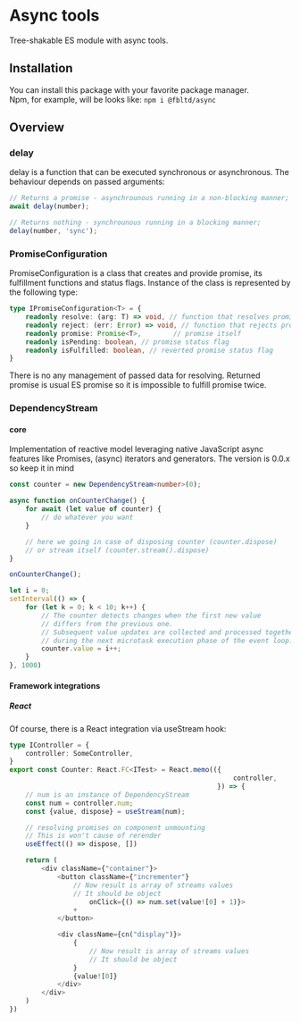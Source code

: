 # Async tools
Tree-shakable ES module with async tools.

## Installation
You can install this package with your favorite package manager.<br/>
Npm, for example, will be looks like:
```npm i @fbltd/async```

## Overview

### delay
delay is a function that can be executed synchronous or asynchronous.
The behaviour depends on passed arguments:
```typescript
// Returns a promise - asynchrounous running in a non-blocking manner;
await delay(number);

// Returns nothing - synchrounous running in a blocking manner;
delay(number, 'sync');
```

### PromiseConfiguration
PromiseConfiguration is a class that creates and provide promise, 
its fulfillment functions and status flags.
Instance of the class is represented by the following type:
```typescript
type IPromiseConfiguration<T> = {
    readonly resolve: (arg: T) => void, // function that resolves promise
    readonly reject: (err: Error) => void, // function that rejects promise
    readonly promise: Promise<T>,        // promise itself
    readonly isPending: boolean, // promise status flag
    readonly isFulfilled: boolean, // reverted promise status flag
} 
```
There is no any management of passed data for resolving.
Returned promise is usual ES promise so it is impossible to fulfill promise twice.

### DependencyStream
#### core
Implementation of reactive model leveraging native JavaScript async features like
Promises, (async) iterators and generators.
The version is 0.0.x so keep it in mind

```typescript
const counter = new DependencyStream<number>(0);

async function onCounterChange() {
    for await (let value of counter) {
        // do whatever you want
    }

    // here we going in case of disposing counter (counter.dispose)
    // or stream itself (counter.stream().dispose)
}

onCounterChange();

let i = 0;
setInterval(() => {
    for (let k = 0; k < 10; k++) {
        // The counter detects changes when the first new value 
        // differs from the previous one. 
        // Subsequent value updates are collected and processed together
        // during the next microtask execution phase of the event loop.
        counter.value = i++;
    }
}, 1000)
```

#### Framework integrations
##### React
Of course, there is a React integration via useStream hook:

```typescript jsx
type IController = {
    controller: SomeController,
}
export const Counter: React.FC<ITest> = React.memo(({
                                                        controller,
                                                    }) => {
    // num is an instance of DependencyStream
    const num = controller.num;
    const {value, dispose} = useStream(num);

    // resolving promises on component unmounting
    // This is won't cause of rerender
    useEffect(() => dispose, [])

    return (
        <div className={"container"}>
            <button className={"incrementer"}
                // Now result is array of streams values
                // It should be object
                    onClick={() => num.set(value![0] + 1)}>
                +
            </button>

            <div className={cn("display")}>
                {
                    // Now result is array of streams values
                    // It should be object                    
                }
                {value![0]}
            </div>
        </div>
    )
})
```